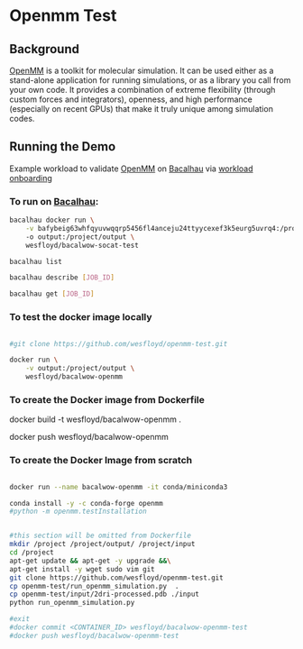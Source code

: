 # Openmm Test

## Background

[OpenMM](https://github.com/openmm/openmm) is a toolkit for molecular simulation. It can be used either as a stand-alone application for running simulations, or as a library you call from your own code. It provides a combination of extreme flexibility (through custom forces and integrators), openness, and high performance (especially on recent GPUs) that make it truly unique among simulation codes.

## Running the Demo
Example workload to validate [OpenMM](https://github.com/openmm/openmm) on [Bacalhau](bacalhau.org) via [workload onboarding](https://docs.bacalhau.org/getting-started/workload-onboarding)  


### To run on [Bacalhau](https://github.com/filecoin-project/bacalhau):
```bash
bacalhau docker run \
	-v bafybeig63whfqyuvwqqrp5456fl4anceju24ttyycexef3k5eurg5uvrq4:/project/input
	-o output:/project/output \
	wesfloyd/bacalwow-socat-test

bacalhau list

bacalhau describe [JOB_ID]

bacalhau get [JOB_ID]
```


### To test the docker image locally
```bash

#git clone https://github.com/wesfloyd/openmm-test.git

docker run \
	-v output:/project/output \
	wesfloyd/bacalwow-openmm


```





### To create the Docker image from Dockerfile

docker build -t wesfloyd/bacalwow-openmm .

docker push wesfloyd/bacalwow-openmm


### To create the Docker Image from scratch

```bash

docker run --name bacalwow-openmm -it conda/miniconda3

conda install -y -c conda-forge openmm
#python -m openmm.testInstallation


#this section will be omitted from Dockerfile
mkdir /project /project/output/ /project/input
cd /project
apt-get update && apt-get -y upgrade &&\
apt-get install -y wget sudo vim git
git clone https://github.com/wesfloyd/openmm-test.git
cp openmm-test/run_openmm_simulation.py  .
cp openmm-test/input/2dri-processed.pdb ./input
python run_openmm_simulation.py

#exit
#docker commit <CONTAINER_ID> wesfloyd/bacalwow-openmm-test
#docker push wesfloyd/bacalwow-openmm-test

```
































